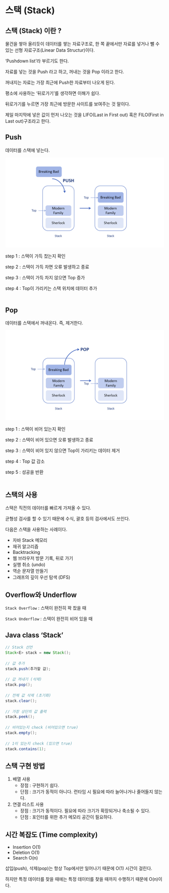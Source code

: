 # 스택 (Stack)

## 스택 (Stack) 이란 ?

물건을 쌓아 올리듯이 데이터를 쌓는 자료구조로, 한 쪽 끝에서만 자료를 넣거나 뺄 수 있는 선형 자료구조(Linear Data Structur)이다. 

‘Pushdown list’라 부르기도 한다.

자료를 넣는 것을 Push 라고 하고, 꺼내는 것을 Pop 이라고 한다.

꺼내지는 자료는 가장 최근에 Push한 자료부터 나오게 된다.

평소에 사용하는 ‘뒤로가기’를 생각하면 이해가 쉽다.

뒤로가기를 누르면 가장 최근에 방문한 사이트를 보여주는 것 말이다.

제일 마지막에 넣은 값이 먼저 나오는 것을 LIFO(Last in First out) 혹은 FILO(First in Last  out)구조라고 한다.

## Push

데이터를 스택에 넣는다.

![push](./images/push.png)

step 1 : 스택이 가득 찼는지 확인

step 2 : 스택이 가득 차면 오류 발생하고 종료

step 3 : 스택이 가득 차지 않으면 Top 증가

step 4 : Top이 가리키는 스택 위치에 데이터 추가
<br>
<br>

## Pop

데이터를 스택에서 꺼내온다. 즉, 제거한다.

![pop](./images/pop.png)

step 1 : 스택이 비어 있는지 확인

step 2 : 스택이 비어 있으면 오류 발생하고 종료

step 3 : 스택이 비어 있지 않으면 Top이 가리키는 데이터 제거

step 4 : Top 값 감소

step 5 : 성공을 반환
<br>
<br>

## 스택의 사용

스택은 직전의 데이터를 빠르게 가져올 수 있다.

균형성 검사를 할 수 있기 때문에 수식, 괄호 등의 검사에서도 쓰인다.

다음은 스택을 사용하는 사례이다.

- 자바 Stack 메모리
- 재귀 알고리즘
- Backtracking
- 웹 브라우저 방문 기록, 뒤로 가기
- 실행 취소 (undo)
- 역순 문자열 만들기
- 그래프의 깊이 우선 탐색 (DFS)

## Overflow와 Underflow

 `Stack Overflow` : 스택이 완전히 꽉 찼을 때 

 `Stack Underflow` : 스택이 완전히 비어 있을 때 

## Java class ‘Stack’

```java
// Stack 선언
Stack<E> stack = new Stack();

// 값 추가
stack.push(추가할 값);

// 값 꺼내기 (삭제)
stack.pop();

// 전체 값 삭제 (초기화)
stack.clear(); 

// 가장 상단의 값 출력
stack.peek();

// 비어있는지 check (비어있으면 true)
stack.empty();

// 1이 있는지 check (있으면 true)
stack.contains(1);
```

## 스택 구현 방법

1. 배열 사용
    - 장점 : 구현하기 쉽다.
    - 단점 : 크기가 동적이 아니다. 런타임 시 필요에 따라 늘어나거나 줄어들지 않는다.
2. 연결 리스트 사용
    - 장점 : 크기가 동적이다. 필요에 따라 크기가 확장되거나 축소될 수 있다.
    - 단점 : 포인터를 위한 추가 메모리 공간이 필요하다.
    

## 시간 복잡도 (Time complexity)

- Insertion O(1)
- Deletion O(1)
- Search O(n)

삽입(push), 삭제(pop)는 항상 Top에서만 일어나기 때문에 O(1) 시간이 걸린다. 

하지만 특정 데이터를 찾을 때에는 특정 데이터를 찾을 때까지 수행하기 때문에 O(n)이다.